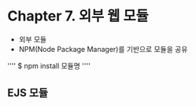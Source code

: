 Chapter 7. 외부 웹 모듈
==

- 외부 모듈
- NPM(Node Package Manager)를 기반으로 모듈을 공유

''''
$ npm install 모듈명
''''

EJS 모듈
--
